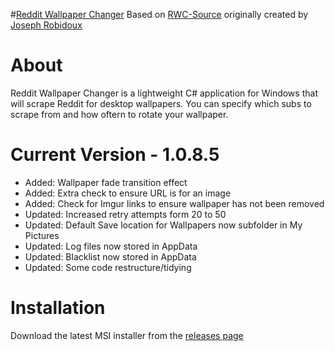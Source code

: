 #[Reddit Wallpaper Changer](https://www.reddit.com/r/rwallpaperchanger/)
Based on [RWC-Source](https://github.com/JosephRobidoux/RWC-Source) originally created by [Joseph Robidoux](https://github.com/JosephRobidoux)

# About
Reddit Wallpaper Changer is a lightweight C# application for Windows that will scrape Reddit for desktop wallpapers. You can specify which subs to scrape from and how oftern to rotate your wallpaper.

# Current Version - 1.0.8.5
- Added: Wallpaper fade transition effect  
- Added: Extra check to ensure URL is for an image
- Added: Check for Imgur links to ensure wallpaper has not been removed 
- Updated: Increased retry attempts form 20 to 50 
- Updated: Default Save location for Wallpapers now subfolder in My Pictures 
- Updated: Log files now stored in AppData
- Updated: Blacklist now stored in AppData
- Updated: Some code restructure/tidying

# Installation
Download the latest MSI installer from the [releases page](https://github.com/Rawns/Reddit-Wallpaper-Changer/releases)
